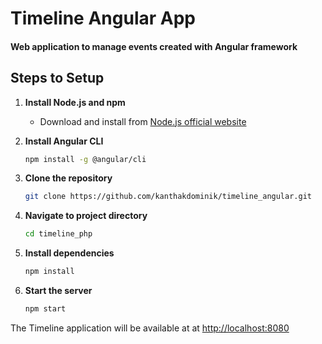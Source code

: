 # Timeline Angular App
#### Web application to manage events created with Angular framework 

## Steps to Setup

1. **Install Node.js and npm**
   - Download and install from [Node.js official website](https://nodejs.org/)

2. **Install Angular CLI**
   ```bash
   npm install -g @angular/cli
   ```

3. **Clone the repository**
   ```bash
   git clone https://github.com/kanthakdominik/timeline_angular.git
   ```

4. **Navigate to project directory**
   ```bash
   cd timeline_php
   ```

5. **Install dependencies**
   ```bash
   npm install
   ```

6. **Start the server**
   ```bash
   npm start
   ```

The Timeline application will be available at at <http://localhost:8080>
